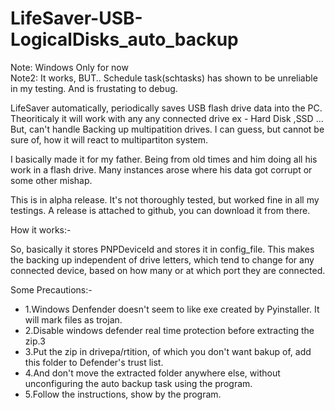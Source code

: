 # LifeSaver-USB-LogicalDisks_auto_backup

Note: Windows Only for now <br />
Note2: It works, BUT..
       Schedule task(schtasks) has shown to be unreliable in my testing. And is frustating to debug. 

LifeSaver automatically, periodically saves USB flash drive data into the PC. Theoriticaly it will work with any any connected drive ex - Hard Disk ,SSD ... But, can't handle Backing up multipatition drives. I can guess, but cannot be sure of, how it will react to multipartiton system.

I basically made it for my father. Being from old times and him doing all his work in a flash drive. Many instances arose where his data got corrupt or some other mishap.

This is in alpha release. It's not thoroughly tested, but worked fine in all my testings.
A release is attached to github, you can download it from there.

How it works:-

So, basically it stores PNPDeviceId and stores it in config_file. This makes the backing up independent of drive letters, which tend to change for any connected device, based on how many or at which port they are connected.

Some Precautions:-

* 1.Windows Denfender doesn't seem to like exe created by Pyinstaller. It will mark files as trojan.
* 2.Disable windows defender real time protection before extracting the zip.3
* 3.Put the zip in drivepa/rtition, of which you don't want bakup of, add this folder to Defender's trust list.
* 4.And don't move the extracted folder anywhere else, without unconfiguring the auto backup task using the program.
* 5.Follow the instructions, show by the program.
